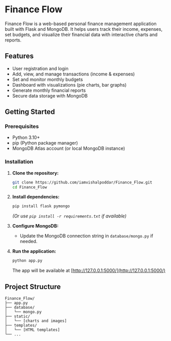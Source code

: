 # Finance Flow

Finance Flow is a web-based personal finance management application built with Flask and MongoDB. It helps users track their income, expenses, set budgets, and visualize their financial data with interactive charts and reports.

## Features

- User registration and login
- Add, view, and manage transactions (income & expenses)
- Set and monitor monthly budgets
- Dashboard with visualizations (pie charts, bar graphs)
- Generate monthly financial reports
- Secure data storage with MongoDB

## Getting Started

### Prerequisites
- Python 3.10+
- pip (Python package manager)
- MongoDB Atlas account (or local MongoDB instance)

### Installation
1. **Clone the repository:**
   ```bash
   git clone https://github.com/iamvishalpoddar/Finance_Flow.git
   cd Finance_Flow
   ```
2. **Install dependencies:**
   ```bash
   pip install flask pymongo
   ```
   *(Or use `pip install -r requirements.txt` if available)*

3. **Configure MongoDB:**
   - Update the MongoDB connection string in `database/mongo.py` if needed.

4. **Run the application:**
   ```bash
   python app.py
   ```
   The app will be available at [http://127.0.0.1:5000/](http://127.0.0.1:5000/)

## Project Structure
```
Finance_Flow/
├── app.py
├── database/
│   └── mongo.py
├── static/
│   └── [charts and images]
├── templates/
│   └── [HTML templates]
└── ...
```
